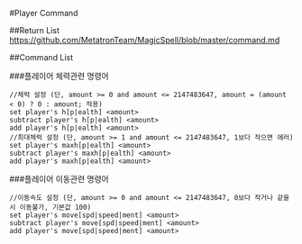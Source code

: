 #Player Command

##Return List
https://github.com/MetatronTeam/MagicSpell/blob/master/command.md

##Command List

###플레이어 체력관련 명령어
```
//체력 설정 (단, amount >= 0 and amount <= 2147483647, amount = (amount < 0) ? 0 : amount; 적용)
set player's h[p|ealth] <amount>
subtract player's h[p|ealth] <amount>
add player's h[p|ealth] <amount>
//최대체력 설정 (단, amount >= 1 and amount <= 2147483647, 1보다 작으면 에러)
set player's maxh[p|ealth] <amount>
subtract player's maxh[p|ealth] <amount>
add player's maxh[p|ealth] <amount>
```
###플레이어 이동관련 명령어
```
//이동속도 설정 (단, amount >= 0 and amount <= 2147483647, 0보다 작거나 같을시 이동불가, 기본값 100)
set player's move[spd|speed|ment] <amount>
subtract player's move[spd|speed|ment] <amount>
add player's move[spd|speed|ment] <amount>
```
